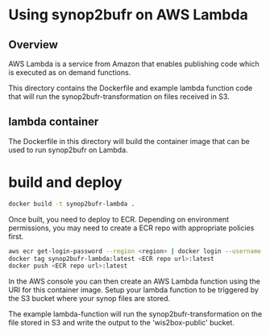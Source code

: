 # Using synop2bufr on AWS Lambda 

## Overview

AWS Lambda is a service from Amazon that enables publishing code which is executed as on demand functions. 

This directory contains the Dockerfile and example lambda function code that will run the synop2bufr-transformation on files received in S3.

## lambda container

The Dockerfile in this directory will build the container image that can be used to run synop2bufr on Lambda.

# build and deploy
```bash
docker build -t synop2bufr-lambda .
```

Once built, you need to deploy to ECR. 
Depending on environment permissions, you may need to create a ECR repo with appropriate policies first.

```bash
aws ecr get-login-password --region <region> | docker login --username AWS --password-stdin <aws-account-id>.dkr.ecr.us-east-1.amazonaws.com
docker tag synop2bufr-lambda:latest <ECR repo url>:latest
docker push <ECR repo url>:latest
```

In the AWS console you can then create an AWS Lambda function using the URI for this container image. Setup your lambda function to be triggered by the S3 bucket where your synop files are stored.

The example lambda-function will run the synop2bufr-transformation on the file stored in S3 and write the output to the 'wis2box-public' bucket.